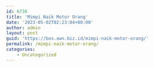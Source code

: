 ```yaml
---
id: 6736
title: 'Mimpi Naik Motor Orang'
date: '2023-05-02T02:23:04+00:00'
author: admin
layout: post
guid: 'https://bos.awn.biz.id/mimpi-naik-motor-orang/'
permalink: /mimpi-naik-motor-orang/
categories:
    - Uncategorized
---
```


